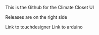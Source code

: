 This is the Github for the Climate Closet UI

Releases are on the right side

Link to touchdesigner
Link to arduino

